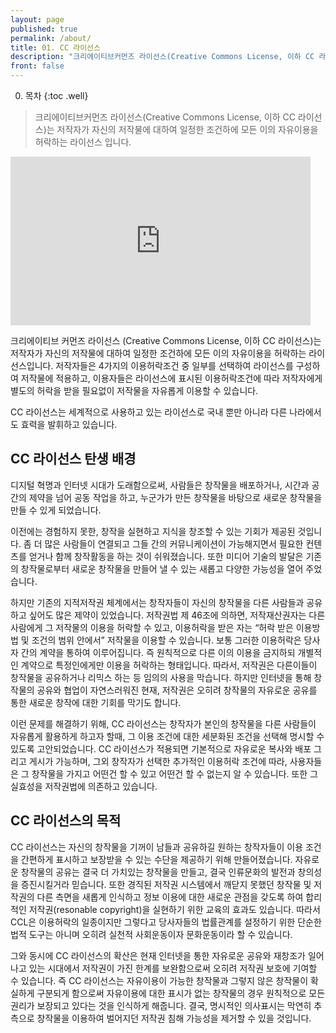 ```yaml
---
layout: page
published: true
permalink: /about/
title: 01. CC 라이선스
description: "크리에이티브커먼즈 라이선스(Creative Commons License, 이하 CC 라이선스)는 창작자가 자신의 창작물에 대하여 일정한 조건하에 모든 이의 자유이용을 허락하는 라이선스 입니다."
front: false
---
```



0. 목차
{:toc .well}

> 크리에이티브커먼즈 라이선스(Creative Commons License, 이하 CC 라이선스)는 저작자가 자신의 저작물에 대하여 일정한 조건하에 모든 이의 자유이용을 허락하는 라이선스 입니다.

<iframe width="480" height="270" src="https://www.youtube.com/embed/U8g35rt0UmQ" frameborder="0" allowfullscreen></iframe>

크리에이티브 커먼즈 라이선스 (Creative Commons License, 이하 CC 라이선스)는 저작자가 자신의 저작물에 대하여 일정한 조건하에 모든 이의 자유이용을 허락하는 라이선스입니다. 저작자들은 4가지의 이용허락조건 중 일부를 선택하여 라이선스를 구성하여 저작물에 적용하고, 이용자들은 라이선스에 표시된 이용허락조건에 따라 저작자에게 별도의 허락을 받을 필요없이 저작물을 자유롭게 이용할 수 있습니다.

CC 라이선스는 세계적으로 사용하고 있는 라이선스로 국내 뿐만 아니라 다른 나라에서도 효력을 발휘하고 있습니다.

## CC 라이선스 탄생 배경

디지털 혁명과 인터넷 시대가 도래함으로써, 사람들은 창작물을 배포하거나, 시간과 공간의 제약을 넘어 공동 작업을 하고, 누군가가 만든 창작물을 바탕으로 새로운 창작물을 만들 수 있게 되었습니다.

이전에는 경험하지 못한, 창작을 실현하고 지식을 창조할 수 있는 기회가 제공된 것입니다. 좀 더 많은 사람들이 연결되고 그들 간의 커뮤니케이션이 가능해지면서 필요한 컨텐츠를 얻거나 함께 창작활동을 하는 것이 쉬워졌습니다. 또한 미디어 기술의 발달은 기존의 창작물로부터 새로운 창작물을 만들어 낼 수 있는 새롭고 다양한 가능성을 열어 주었습니다. 

하지만 기존의 지적저작권 체계에서는 창작자들이 자신의 창작물을 다른 사람들과 공유하고 싶어도 많은 제약이 있었습니다. 저작권법 제 46조에 의하면, 저작재산권자는 다른 사람에게 그 저작물의 이용을 허락할 수 있고, 이용허락을 받은 자는 “허락 받은 이용방법 및 조건의 범위 안에서” 저작물을 이용할 수 있습니다. 보통 그러한 이용허락은 당사자 간의 계약을 통하여 이루어집니다. 즉 원칙적으로 다른 이의 이용을 금지하되 개별적인 계약으로 특정인에게만 이용을 허락하는 형태입니다. 따라서, 저작권은 다른이들이 창작물을 공유하거나 리믹스 하는 등 임의의 사용을 막습니다. 하지만 인터넷을 통해 창작물의 공유와 협업이 자연스러워진 현재, 저작권은 오히려 창작물의 자유로운 공유를 통한 새로운 창작에 대한 기회를 막기도 합니다.

이런 문제를 해결하기 위해, CC 라이선스는 창작자가 본인의 창작물을 다른 사람들이 자유롭게 활용하게 하고자 할때, 그 이용 조건에 대한 세분화된 조건을 선택해 명시할 수 있도록 고안되었습니다. CC 라이선스가 적용되면 기본적으로 자유로운 복사와 배포 그리고 게시가 가능하며, 그외 창작자가 선택한 추가적인 이용허락 조건에 따라, 사용자들은 그 창작물을 가지고 어떤건 할 수 있고 어떤건 할 수 없는지 알 수 있습니다. 또한 그 실효성을 저작권법에 의존하고 있습니다. 

## CC 라이선스의 목적

CC 라이선스는 자신의 창작물을 기꺼이 남들과 공유하길 원하는 창작자들이 이용 조건을 간편하게 표시하고 보장받을 수 있는 수단을 제공하기 위해 만들어졌습니다. 자유로운 창작물의 공유는 결국 더 가치있는 창작물을 만들고, 결국 인류문화의 발전과 창의성을 증진시킬거라 믿습니다. 또한 경직된 저작권 시스템에서 깨닫지 못했던 창작물 및 저작권의 다른 측면을 새롭게 인식하고 정보 이용에 대한 새로운 관점을 갖도록 하여 합리적인 저작권(resonable copyright)을 실현하기 위한 교육의 효과도 있습니다. 따라서 CCL은 이용허락의 일종이지만 그렇다고 당사자들의 법률관계를 설정하기 위한 단순한 법적 도구는 아니며 오히려 실천적 사회운동이자 문화운동이라 할 수 있습니다.

그와 동시에 CC 라이선스의 확산은 현재 인터넷을 통한 자유로운 공유와 재창조가 일어나고 있는 시대에서 저작권이 가진 한계를 보완함으로써 오히려 저작권 보호에 기여할 수 있습니다. 즉 CC 라이선스는 자유이용이 가능한 창작물과 그렇지 않은 창작물이 확실하게 구분되게 함으로써 자유이용에 대한 표시가 없는 창작물의 경우 원칙적으로 모든 권리가 보장되고 있다는 것을 인식하게 해줍니다. 결국, 명시적인 의사표시는 막연히 추측으로 창작물을 이용하여 벌어지던 저작권 침해 가능성을 제거할 수 있을 것입니다.
